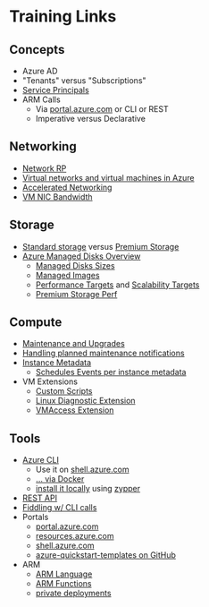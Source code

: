 # Training Links

## Concepts

- Azure AD
- "Tenants" versus "Subscriptions"
- [Service Principals](https://docs.microsoft.com/en-us/cli/azure/create-an-azure-service-principal-azure-cli)
- ARM Calls
  - Via [portal.azure.com](https://portal.azure.com/) or CLI or REST
  - Imperative versus Declarative

## Networking

- [Network RP](https://docs.microsoft.com/en-us/azure/virtual-network/resource-groups-networking)
- [Virtual networks and virtual machines in Azure](https://docs.microsoft.com/en-us/azure/virtual-machines/linux/network-overview)
- [Accelerated Networking](https://docs.microsoft.com/en-us/azure/virtual-network/create-vm-accelerated-networking-cli)
- [VM NIC Bandwidth](https://docs.microsoft.com/en-us/azure/virtual-network/virtual-machine-network-throughput)

## Storage

- [Standard storage](https://docs.microsoft.com/en-us/azure/virtual-machines/linux/standard-storage) versus [Premium Storage](https://docs.microsoft.com/en-us/azure/virtual-machines/linux/premium-storage)
- [Azure Managed Disks Overview](https://docs.microsoft.com/en-us/azure/virtual-machines/linux/managed-disks-overview)
  - [Managed Disks Sizes](https://docs.microsoft.com/en-us/azure/virtual-machines/linux/managed-disks-overview#pricing-and-billing)
  - [Managed Images](https://docs.microsoft.com/en-us/azure/virtual-machines/linux/managed-disks-overview#images)
  - [Performance Targets](https://docs.microsoft.com/en-us/azure/virtual-machines/linux/premium-storage#scalability-and-performance-targets) and [Scalability Targets](https://docs.microsoft.com/en-us/azure/virtual-machines/linux/disk-scalability-targets)
  - [Premium Storage Perf](https://docs.microsoft.com/en-us/azure/virtual-machines/linux/premium-storage-performance)

## Compute

- [Maintenance and Upgrades](https://docs.microsoft.com/en-us/azure/virtual-machines/linux/maintenance-and-updates)
- [Handling planned maintenance notifications](https://docs.microsoft.com/en-us/azure/virtual-machines/linux/maintenance-notifications)
- [Instance Metadata](https://docs.microsoft.com/en-us/azure/virtual-machines/linux/instance-metadata-service)
  - [Schedules Events per instance metadata](https://docs.microsoft.com/en-us/azure/virtual-machines/linux/scheduled-events)
- VM Extensions
  - [Custom Scripts](https://docs.microsoft.com/en-us/azure/virtual-machines/linux/extensions-customscript)
  - [Linux Diagnostic Extension](https://docs.microsoft.com/en-us/azure/virtual-machines/linux/diagnostic-extension)
  - [VMAccess Extension](https://docs.microsoft.com/en-us/azure/virtual-machines/linux/using-vmaccess-extension)

## Tools

- [Azure CLI](https://docs.microsoft.com/en-us/azure/azure-resource-manager/xplat-cli-azure-resource-manager)
  - Use it on [shell.azure.com](https://shell.azure.com)
  - [... via Docker](https://azure.microsoft.com/en-us/blog/run-azure-cli-as-a-docker-container-avoid-installation-and-setup/)
  - [install it locally](https://docs.microsoft.com/en-us/cli/azure/install-azure-cli?view=azure-cli-latest) using [zypper](https://docs.microsoft.com/en-us/cli/azure/install-azure-cli-zypper?view=azure-cli-latest)
- [REST API](https://docs.microsoft.com/en-us/azure/azure-resource-manager/resource-manager-rest-api)
- [Fiddling w/ CLI calls](https://github.com/chgeuer/chgeuer.github.io/blob/master/pages/AzureLogin.md)
- Portals
  - [portal.azure.com](https://portal.azure.com/)
  - [resources.azure.com](https://resources.azure.com/)
  - [shell.azure.com](https://shell.azure.com)
  - [azure-quickstart-templates on GitHub](https://github.com/azure/azure-quickstart-templates/)
- ARM
  - [ARM Language](https://docs.microsoft.com/en-us/azure/azure-resource-manager/resource-group-authoring-templates)
  - [ARM Functions](https://docs.microsoft.com/en-us/azure/azure-resource-manager/resource-group-template-functions)
  - [private deployments](https://docs.microsoft.com/en-us/azure/azure-resource-manager/resource-manager-cli-sas-token)
